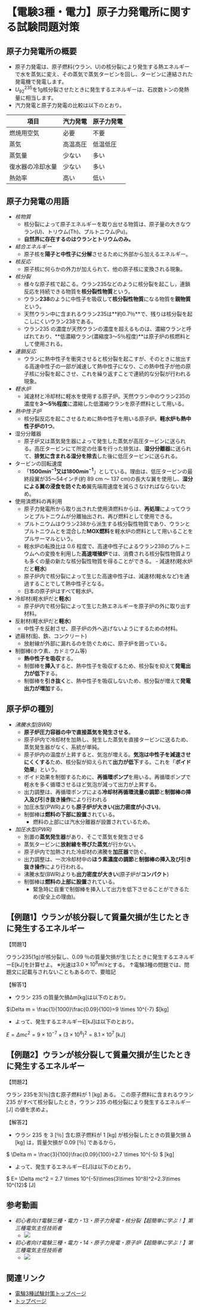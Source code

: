 # 【電験3種・電力】原子力発電所に関する試験問題対策

## 原子力発電所の概要

- 原子力発電は、原子燃料(ウラン、U)の核分裂により発生する熱エネルギーで水を蒸気に変え、その蒸気で蒸気タービンを回し、タービンに連結された発電機で発電します。
- $U^235_92$を1g核分裂させたときに発生するエネルギーは、石炭数トンの発熱量に相当します。
- 汽力発電と原子力発電の比較は以下のとおり。

項目|汽力発電|原子力発電
--|--|--
燃焼用空気|必要|不要
蒸気|高温高圧|低温低圧
蒸気量|少ない|多い
復水器の冷却水量|少ない|多い
熱効率|高い|低い

## 原子力発電の用語

- *核物質*
    - 核分裂によって原子エネルギーを取り出せる物質は、原子量の大きなウラン(U)、トリウム(Th)、プルトニウム(Pu)。
    - **自然界に存在するのはウランとトリウムのみ。**
- *結合エネルギー*
    - 原子核を**陽子と中性子に分解**させるために外部から加えるエネルギー。
- *核反応*
   - 原子核に何らかの外力が加えられて、他の原子核に変換される現象。
- *核分裂*
   - 様々な原子核で起こる。ウラン235などのように核分裂を起こし，連鎖反応を持続できる物質を**核分裂性物質**という。
   - ウラン**238**のように中性子を吸収して**核分裂性物質**になる物質を**親物質**という。
   - 天然ウラン中に含まれるウラン235は**約0.7％**で、残りは核分裂を起こしにくいウラン238である。
   - ウラン235 の濃度が天然ウランの濃度を超えるものは、濃縮ウランと呼ばれており、**低濃縮ウラン(濃縮度3〜5％程度)**は原子炉の核燃料として使用される。
- *連鎖反応*
   - ウランに熱中性子を衝突させると核分裂を起こすが、そのときに放出する高速中性子の一部が減速して熱中性子になり、この熱中性子が他の原子核に分裂を起こさせ、これを繰り返すことで連続的な分裂が行われる現象。
- *軽水炉*
   - 減速材と冷却材に軽水を使用する原子炉。天然ウラン中のウラン235の濃度を**3～5％程度**に濃縮した低濃縮ウランを原子燃料として用いる。
- *熱中性子炉*
   - 核分裂反応を起こさせるために熱中性子を用いる原子炉。**軽水炉も熱中性子炉の1つ**。
- 湿分分離器
   - 原子炉又は蒸気発生器によって発生した蒸気が高圧タービンに送られる。高圧タービンにて所定の仕事を行った排気は、**湿分分離器**に送られて、**排気に含まれる湿分を除去**した後に低圧タービンに送られる。
- タービンの回転速度
   - 「**$1500min^{−1}$又は$1800min^{−1}$**」としている。理由は、低圧タービンの最終段翼が35～54インチ(約 89 cm ～ 137 cm)の長大な翼を使用し、**湿分による翼の浸食を防ぐため**翼先端周速度を減らさなければならないため。
- 使用済燃料の再利用
   - 原子力発電所から取り出された使用済燃料からは、**再処理**によってウランとプルトニウムが分離抽出され、再び燃料として使用できる。
   - プルトニウムはウラン238から派生する核分裂性物質であり、ウランとプルトニウムとを混合した**MOX燃料**を軽水炉の燃料として用いることをプルサーマルという。
   - 軽水炉の転換比は 0.6 程度で、高速中性子によるウラン238のプルトニウムへの変換を利用した**高速増殖炉**では、消費される核分裂性物質よりも多くの量の新たな核分裂性物質を得ることができる。
‐ 減速材(軽水炉だと**軽水**)
	- 原子炉内で核分裂によって生じた高速中性子は、減速材(軽水など)を通過することでして熱中性子となる。
 	- 日本の原子炉はすべて軽水炉。
- 冷却材(軽水炉だと**軽水**)
	- 原子炉内で核分裂によって生じた熱エネルギーを原子炉の外に取り出す材料。
- 反射材(軽水炉だと**軽水**)
	- 中性子を反射させ、原子炉の外へ逃げないようにするための材料。
- 遮蔽材(鉛、鉄、コンクリート)
	- 放射線が外部に漏れるのを防ぐために、原子炉を囲っている。
- 制御棒(ホウ素、カドミウム等)
	- **熱中性子を吸収**する。
	- 制御棒を**挿入**すると、熱中性子を吸収するため、核分裂を抑えて**発電出力が低下**する。
	- 制御棒を**引き抜く**と、熱中性子を吸収しないため、核分裂が増えて**発電出力が増加**する。

## 原子炉の種別

- *沸騰水型(BWR)*
    - **原子炉圧力容器の中で直接蒸気を発生させる**。
    - 原子炉内で冷却材を加熱し、発生した蒸気を直接タービンに送るため、蒸気発生器がなく、系統が単純。
    - 原子炉内の温度が上昇すると、気泡が増える。**気泡は中性子を減速させにくくする**ため、核分裂が抑えられて**出力が低下**する。これを「**ボイド効果**」という。
    - ボイド効果を制御するために、**再循環ポンプ**を用いる。再循環ポンプで軽水を多く循環させるほど気泡が減って出力が上昇する。
    - 出力調整は、再循環ポンプによる**冷却材再循環流量の調節**と**制御棒の挿入及び引き抜き操作**により行われる
    - 加圧水型(PWR)よりも**原子炉が大きい(出力密度が小さい)**。
    - 制御棒は**燃料の下部に設置**されている。
        - 燃料の上部には汽水分離器が設置されているため。
- *加圧水型(PWR)*
    - 別置の**蒸気発生器**があり、そこで蒸気を発生させる
    - 蒸気タービンに**放射線を帯びた蒸気**が行かない。
    - 原子炉内で加熱された冷却材の沸騰を**加圧器**で防ぐ。
    - 出力調整は、一次冷却材中の**ほう素濃度の調節**と**制御棒の挿入及び引き抜き操作**により行われる。
    - 沸騰水型(BWR)よりも**出力密度が大きい**(原子炉が**コンパクト**)
	- 制御棒は**燃料の上部に設置**されている。
        - 緊急時に自重で制御棒を挿入して出力を低下させることができるため(安全上の理由)。

## 【例題1】ウランが核分裂して質量欠損が生じたときに発生するエネルギー

【問題1】

ウラン235(1g)が核分裂し、0.09 ％の質量欠損が生じたときに発生するエネルギーE[kJ]を計算せよ。
※光速は$3.0 \times 10^8 m/s$とする。
↑電験3種の問題では、問題文に記載与されないこともあるので、要暗記

【解答1】
- ウラン 235 の質量欠損Δm[kg]は以下のとおり。

$\Delta m = \frac{1}{1000}\frac{0.09}{100}=9 \times 10^{-7} $[kg]

- よって、発生するエネルギーE[kJ]は以下のとおり。

$E= \Delta mc^2 = 9 \times 10^{-7}\times(3\times 10^8)^2=8.1\times 10^7$ [kJ]

## 【例題2】ウランが核分裂して質量欠損が生じたときに発生するエネルギー

【問題2】

ウラン 235を3[％]含む原子燃料が 1 [kg] ある。
この原子燃料に含まれるウラン 235 がすべて核分裂したとき，ウラン 235 の核分裂により発生するエネルギー [J] の値を求めよ。

【解答2】
- ウラン 235 を 3 [％] 含む原子燃料が 1 [kg] が核分裂したときの質量欠損 Δ [kg] は，質量欠損が 0.09 [％] であるから，

$ \Delta m = \frac{3}{100}\frac{0.09}{100}=2.7 \times 10^{-5} $ [kg]

- よって、発生するエネルギーE[J]は以下のとおり。

$ E= \Delta mc^2 = 2.7 \times 10^{-5}\times(3\times 10^8)^2=2.3\times 10^{12}$ [J]

## 参考動画

- *初心者向け電験三種・電力・13・原子力発電・核分裂【超簡単に学ぶ！】第三種電気主任技術者*
    - [![](https://img.youtube.com/vi/2jRcPzzo8WU/0.jpg)](https://www.youtube.com/watch?v=2jRcPzzo8WU)
- *初心者向け電験三種・電力・14・原子力発電・原子炉【超簡単に学ぶ！】第三種電気主任技術者*
    - [![](https://img.youtube.com/vi/WBjJNoG1WsI/0.jpg)](https://www.youtube.com/watch?v=WBjJNoG1WsI)


## 関連リンク

- [電験3種試験対策トップページ](../index.md)
- [トップページ](../../../index.md)